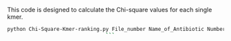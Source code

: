 This code is designed to calculate the Chi-square values for each single kmer. 


```bash
python Chi-Square-Kmer-ranking.py File_number Name_of_Antibiotic Number_of_fasta_files Address_of_kmers oputput_address address_of_train_index address_of_test_index address_of_phenotypes
                                ```
